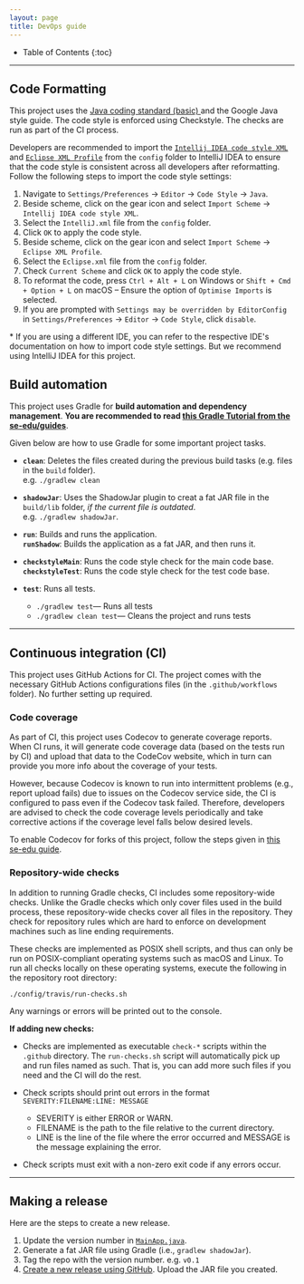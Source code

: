 ```yaml
---
layout: page
title: DevOps guide
---
```


* Table of Contents
  {:toc}

--------------------------------------------------------------------------------------------------------------------

## Code Formatting

This project uses the [Java coding standard (basic)
](https://se-education.org/guides/conventions/java/basic.html) and the Google Java style guide. The code style is
enforced using Checkstyle. The checks are run as part of the CI process.

Developers are recommended to import the [`Intellij IDEA code style XML`](/config/IntelliJ.xml) and [
`Eclipse XML Profile`](/config/Eclipse.xml) from the `config` folder to IntelliJ IDEA to ensure that the code style is
consistent across all developers after reformatting. Follow the following steps to import the code style settings:

1. Navigate to `Settings/Preferences` -> `Editor` -> `Code Style` -> `Java`.
2. Beside scheme, click on the gear icon and select `Import Scheme` -> `Intellij IDEA code style XML`.
3. Select the `IntelliJ.xml` file from the `config` folder.
4. Click `OK` to apply the code style.
5. Beside scheme, click on the gear icon and select `Import Scheme` -> `Eclipse XML Profile`.
6. Select the `Eclipse.xml` file from the `config` folder.
7. Check `Current Scheme` and click `OK` to apply the code style.
8. To reformat the code, press `Ctrl + Alt + L` on Windows or `Shift + Cmd + Option + L` on macOS – Ensure the option of
   `Optimise Imports` is selected.
9. If you are prompted with `Settings may be overridden by EditorConfig` in `Settings/Preferences` -> `Editor` ->
   `Code Style`, click `disable`.

\* If you are using a different IDE, you can refer to the respective IDE's documentation on how to import code style
settings. But we recommend using IntelliJ IDEA for this project.

## Build automation

This project uses Gradle for **build automation and dependency management**. **You are recommended to
read [this Gradle Tutorial from the se-edu/guides](https://se-education.org/guides/tutorials/gradle.html)**.

Given below are how to use Gradle for some important project tasks.

* **`clean`**: Deletes the files created during the previous build tasks (e.g. files in the `build` folder).<br>
  e.g. `./gradlew clean`

* **`shadowJar`**: Uses the ShadowJar plugin to creat a fat JAR file in the `build/lib` folder, *if the current file is
  outdated*.<br>
  e.g. `./gradlew shadowJar`.

* **`run`**: Builds and runs the application.<br>
  **`runShadow`**: Builds the application as a fat JAR, and then runs it.

* **`checkstyleMain`**: Runs the code style check for the main code base.<br>
  **`checkstyleTest`**: Runs the code style check for the test code base.

* **`test`**: Runs all tests.
    * `./gradlew test`— Runs all tests
    * `./gradlew clean test`— Cleans the project and runs tests

--------------------------------------------------------------------------------------------------------------------

## Continuous integration (CI)

This project uses GitHub Actions for CI. The project comes with the necessary GitHub Actions configurations files (in
the `.github/workflows` folder). No further setting up required.

### Code coverage

As part of CI, this project uses Codecov to generate coverage reports. When CI runs, it will generate code coverage
data (based on the tests run by CI) and upload that data to the CodeCov website, which in turn can provide you more info
about the coverage of your tests.

However, because Codecov is known to run into intermittent problems (e.g., report upload fails) due to issues on the
Codecov service side, the CI is configured to pass even if the Codecov task failed. Therefore, developers are advised to
check the code coverage levels periodically and take corrective actions if the coverage level falls below desired
levels.

To enable Codecov for forks of this project, follow the steps given
in [this se-edu guide](https://se-education.org/guides/tutorials/codecov.html).

### Repository-wide checks

In addition to running Gradle checks, CI includes some repository-wide checks. Unlike the Gradle checks which only cover
files used in the build process, these repository-wide checks cover all files in the repository. They check for
repository rules which are hard to enforce on development machines such as line ending requirements.

These checks are implemented as POSIX shell scripts, and thus can only be run on POSIX-compliant operating systems such
as macOS and Linux. To run all checks locally on these operating systems, execute the following in the repository root
directory:

`./config/travis/run-checks.sh`

Any warnings or errors will be printed out to the console.

**If adding new checks:**

* Checks are implemented as executable `check-*` scripts within the `.github` directory. The `run-checks.sh` script will
  automatically pick up and run files named as such. That is, you can add more such files if you need and the CI will do
  the rest.

* Check scripts should print out errors in the format `SEVERITY:FILENAME:LINE: MESSAGE`
    * SEVERITY is either ERROR or WARN.
    * FILENAME is the path to the file relative to the current directory.
    * LINE is the line of the file where the error occurred and MESSAGE is the message explaining the error.

* Check scripts must exit with a non-zero exit code if any errors occur.

--------------------------------------------------------------------------------------------------------------------

## Making a release

Here are the steps to create a new release.

1. Update the version number in [
   `MainApp.java`](https://github.com/se-edu/addressbook-level3/tree/master/src/main/java/seedu/address/MainApp.java).
2. Generate a fat JAR file using Gradle (i.e., `gradlew shadowJar`).
3. Tag the repo with the version number. e.g. `v0.1`
4. [Create a new release using GitHub](https://help.github.com/articles/creating-releases/). Upload the JAR file you
   created.
